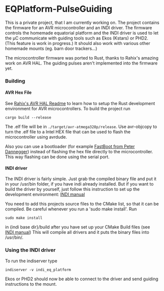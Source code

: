 # EQPlatform-PulseGuiding
This is a private project, that I am currently working on. The project contains the firmware for an AVR microcontroller and an INDI driver. The firmware controls the homemade equatorial platform and the INDI driver is used to let the µC communicate with guiding tools such as Ekos (Kstars) or PHD2. (This feature is work in progress.)
It should also work with various other homemade mounts (eg. barn door trackers...)

The microcontroller firmware was ported to Rust, thanks to Rahix's amazing work on AVR HAL. The guiding pulses aren't implemented into the firmware yet.
### Building
#### AVR Hex File
See [Rahix's AVR HAL Readme](https://github.com/Rahix/avr-hal#readme) to learn how to setup the Rust development environment for AVR microcontrollers.
To build the project run
```
cargo build --release
```

The .elf file will be in `./target/avr-atmega328p/release`. Use avr-objcopy to turn the .elf file to a Intel HEX file that can be used to flash the microcontroller using avrdude.

Also you can use a bootloader (for example [FastBoot from Peter Dannegger](http://pointless-circuits.com/fastboot-generator/)) instead of flashing the hex file directly to the microcontroller. This way flashing can be done using the serial port.
#### INDI driver
The INDI driver is fairly simple. Just grab the compiled binary file and put it in your /usr/bin folder, if you have indi already installed. But if you want to build the driver by yourself, just follow this instruction to set up the development environment:
[INDI manual](https://www.indilib.org/develop/developer-manual/163-setting-development-environment.html "Official development manual of INDI")

You need to add this projects source files to the CMake list, so that it can be compiled.
Be careful whenever you run a 'sudo make install'.
Run
```
sudo make install
```
in {indi base dir}/build after you have set up your CMake Build files (see [INDI manual](https://www.indilib.org/develop/developer-manual/163-setting-development-environment.html "Official development manual of INDI")) This will compile all drivers and it puts the binary files into /usr/bin/.
### Using the INDI driver
To run the indiserver type
```
indiserver -v indi_eq_platform
```
Ekos or PHD2 should now be able to connect to the driver and send guiding instructions to the mount.
